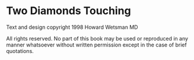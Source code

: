 # Two Diamonds Touching

Text and design copyright 1998
Howard Wetsman MD

All rights reserved. No part of this book may be used or reproduced in any manner whatsoever without written permission except in the case of brief quotations.

